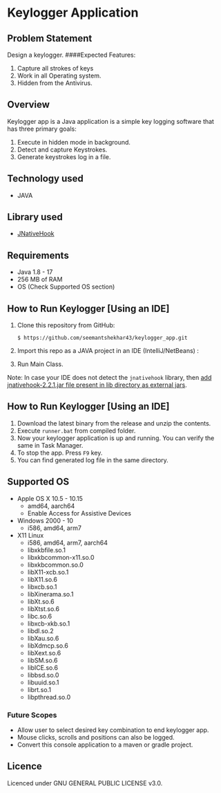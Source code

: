 # Keylogger Application

## Problem Statement
Design a keylogger.
####Expected Features:
1. Capture all strokes of keys
2. Work in all Operating system.
3. Hidden from the Antivirus.

## Overview
Keylogger app is a Java application is a simple key logging software that has three primary goals:
1. Execute in hidden mode in background.
2. Detect and capture Keystrokes.
3. Generate keystrokes log in a file.

## Technology used
- JAVA

## Library used
- [JNativeHook](https://github.com/kwhat/jnativehook)

## Requirements
- Java 1.8 - 17 
- 256 MB of RAM
- OS (Check Supported OS section)


## How to Run Keylogger [Using an IDE]

1. Clone this repository from GitHub:

       $ https://github.com/seemantshekhar43/keylogger_app.git

2. Import this repo as a JAVA project in an IDE (IntelliJ/NetBeans) :

4. Run Main Class.

Note: In case your IDE does not detect the `jnativehook` library, then [add jnativehook-2.2.1.jar file present in lib directory as external jars](http://www.wikihow.com/Add-JARs-to-Project-Build-Paths-in-Eclipse-(Java)).


## How to Run Keylogger [Using an IDE]

1. Download the latest binary from the release and unzip the contents.
2. Execute `runner.bat` from compiled folder. 
3. Now your keylogger application is up and running. You can verify the same in Task Manager.
4. To stop the app. Press `F9` key.
5. You can find generated log file in the same directory.

## Supported OS

* Apple OS X 10.5 - 10.15
   * amd64, aarch64
   * Enable Access for Assistive Devices
* Windows 2000 - 10
   * i586, amd64, arm7
* X11 Linux
   * i586, amd64, arm7, aarch64
   * libxkbfile.so.1
   * libxkbcommon-x11.so.0
   * libxkbcommon.so.0
   * libX11-xcb.so.1
   * libX11.so.6
   * libxcb.so.1
   * libXinerama.so.1
   * libXt.so.6
   * libXtst.so.6
   * libc.so.6
   * libxcb-xkb.so.1
   * libdl.so.2
   * libXau.so.6
   * libXdmcp.so.6
   * libXext.so.6
   * libSM.so.6
   * libICE.so.6
   * libbsd.so.0
   * libuuid.so.1
   * librt.so.1
   * libpthread.so.0

### Future Scopes
* Allow user to select desired key combination to end keylogger app.
* Mouse clicks, scrolls and positions can also be logged.
* Convert this console application to a maven or gradle project. 

## Licence

Licenced under GNU GENERAL PUBLIC LICENSE v3.0.


